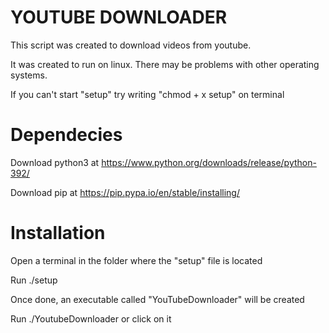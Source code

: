 # YOUTUBE DOWNLOADER

This script was created to download videos from youtube.

It was created to run on linux. There may be problems with other operating systems.

If you can't start "setup" try writing "chmod + x setup" on terminal

# Dependecies

Download python3 at https://www.python.org/downloads/release/python-392/

Download pip at https://pip.pypa.io/en/stable/installing/

# Installation

Open a terminal in the folder where the "setup" file is located

Run ./setup

Once done, an executable called "YouTubeDownloader" will be created

Run ./YoutubeDownloader or click on it

